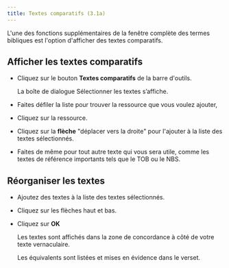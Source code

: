 ```yaml
---
title: Textes comparatifs (3.1a)
---
```

L'une des fonctions supplémentaires de la fenêtre complète des termes bibliques est l'option d'afficher des textes comparatifs.

## Afficher les textes comparatifs

-  Cliquez sur le bouton **Textes comparatifs** de la barre d'outils.

    La boîte de dialogue Sélectionner les textes s’affiche.

-  Faites défiler la liste pour trouver la ressource que vous voulez ajouter,
-  Cliquez sur la ressource.
-  Cliquez sur la **flèche** "déplacer vers la droite" pour l'ajouter à la liste des textes sélectionnés.
-  Faites de même pour tout autre texte qui vous sera utile, comme les textes de référence importants tels que le TOB ou le NBS.

## Réorganiser les textes

-  Ajoutez des textes à la liste des textes sélectionnés.
-  Cliquez sur les flèches haut et bas.
-  Cliquez sur **OK**

    Les textes sont affichés dans la zone de concordance à côté de votre texte vernaculaire.

    Les équivalents sont listées et mises en évidence dans le verset.

